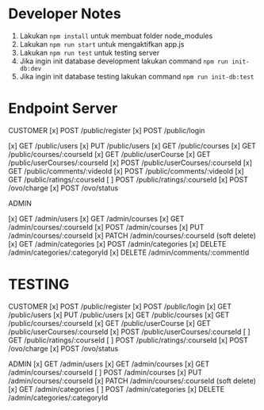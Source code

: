 # Developer Notes

1. Lakukan `npm install` untuk membuat folder node_modules
2. Lakukan `npm run start` untuk mengaktifkan app.js
3. Lakukan `npm run test` untuk testing server
4. Jika ingin init database development lakukan command `npm run init-db:dev`
5. Jika ingin init database testing lakukan command `npm run init-db:test`

# Endpoint Server

CUSTOMER
[x] POST /public/register
[x] POST /public/login

[x] GET /public/users
[x] PUT /public/users
[x] GET /public/courses
[x] GET /public/courses/:courseId
[x] GET /public/userCourse
[x] GET /public/userCourses/:courseId
[x] POST /public/userCourses/:courseId
[x] GET /public/comments/:videoId
[x] POST /public/comments/:videoId
[x] GET /public/ratings/:courseId
[ ] POST /public/ratings/:courseId
[x] POST /ovo/charge
[x] POST /ovo/status

ADMIN

[x] GET /admin/users
[x] GET /admin/courses
[x] GET /admin/courses/:courseId
[x] POST /admin/courses
[x] PUT /admin/courses/:courseId
[x] PATCH /admin/courses/:courseId (soft delete)
[x] GET /admin/categories
[x] POST /admin/categories
[x] DELETE /admin/categories/:categoryId
[x] DELETE /admin/comments/:commentId

# TESTING

CUSTOMER
[x] POST /public/register
[x] POST /public/login
[x] GET /public/users
[x] PUT /public/users
[x] GET /public/courses
[x] GET /public/courses/:courseId
[x] GET /public/userCourse
[x] GET /public/userCourses/:courseId
[x] POST /public/userCourses/:courseId
[ ] GET /public/ratings/:courseId
[ ] POST /public/ratings/:courseId
[x] POST /ovo/charge
[x] POST /ovo/status

ADMIN
[x] GET /admin/users
[x] GET /admin/courses
[x] GET /admin/courses/:courseId
[ ] POST /admin/courses
[x] PUT /admin/courses/:courseId
[x] PATCH /admin/courses/:courseId (soft delete)
[x] GET /admin/categories
[ ] POST /admin/categories
[x] DELETE /admin/categories/:categoryId
